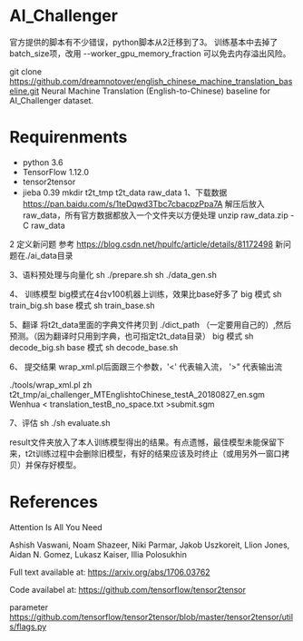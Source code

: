 # AI_Challenger 
官方提供的脚本有不少错误，python脚本从2迁移到了3。 训练基本中去掉了batch_size项，改用 --worker_gpu_memory_fraction 可以免去内存溢出风险。

git clone https://github.com/dreamnotover/english_chinese_machine_translation_baseline.git
Neural Machine Translation (English-to-Chinese) baseline for AI_Challenger dataset.

# Requirenments

- python 3.6
- TensorFlow 1.12.0
- tensor2tensor
- jieba 0.39
 mkdir    t2t_tmp   t2t_data  raw_data
1、下载数据  https://pan.baidu.com/s/1teDqwd3Tbc7cbacpzPpa7A
解压后放入raw_data，所有官方数据都放入一个文件夹以方便处理
unzip  raw_data.zip   -C raw_data

2 定义新问题
 参考  https://blog.csdn.net/hpulfc/article/details/81172498
 新问题在./ai_data目录
 
3、语料预处理与向量化
sh  ./prepare.sh
sh  ./data_gen.sh

4、 训练模型 big模式在4台v100机器上训练，效果比base好多了
big 模式   sh  train_big.sh
base 模式   sh  train_base.sh

5、翻译
将t2t_data里面的字典文件拷贝到 ./dict_path （一定要用自己的）,然后预测。（因为翻译时只用到字典，也可指定t2t_data目录）
big 模式   sh  decode_big.sh
base 模式   sh  decode_base.sh

6、 提交结果 wrap_xml.pl后面跟三个参数，'<' 代表输入流， '>"  代表输出流 
 
./tools/wrap_xml.pl zh  t2t_tmp/ai_challenger_MTEnglishtoChinese_testA_20180827_en.sgm Wenhua < translation_testB_no_space.txt >submit.sgm

7、评估
sh  ./sh   evaluate.sh
   
result文件夹放入了本人训练模型得出的结果。有点遗憾，最佳模型未能保留下来，t2t训练过程中会删除旧模型，有好的结果应该及时终止（或用另外一窗口拷贝）并保存好模型。


# References

Attention Is All You Need

Ashish Vaswani, Noam Shazeer, Niki Parmar, Jakob Uszkoreit, Llion Jones, Aidan N. Gomez, Lukasz Kaiser, Illia Polosukhin

Full text available at: https://arxiv.org/abs/1706.03762

Code availabel at: https://github.com/tensorflow/tensor2tensor

parameter   https://github.com/tensorflow/tensor2tensor/blob/master/tensor2tensor/utils/flags.py
